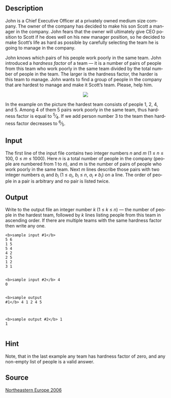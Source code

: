 <h2>Description</h2><span lang="en-us"><p>John is a Chief Executive Officer at a privately owned medium size company. The owner of the company has decided to make his son Scott a manager in the company. John fears that the owner will ultimately give CEO position to Scott if he does well on his new manager position, so he decided to make Scott’s life as hard as possible by carefully selecting the team he is going to manage in the company.</p><p>John knows which pairs of his people work poorly in the same team. John introduced a <i>hardness factor</i> of a team — it is a number of pairs of people from this team who work poorly in the same team divided by the total number of people in the team. The larger is the hardness factor, the harder is this team to manage. John wants to find a group of people in the company that are hardest to manage and make it Scott’s team. Please, help him.</p><div align="center"><img src="images/3155_1.png"></div><p>In the example on the picture the hardest team consists of people 1, 2, 4, and 5. Among 4 of them 5 pairs work poorly in the same team, thus hardness factor is equal to <sup>5</sup>⁄<sub>4</sub>. If we add person number 3 to the team then hardness factor decreases to <sup>6</sup>⁄<sub>5</sub>.</p></span><h2>Input</h2><span lang="en-us"><p>The first line of the input file contains two integer numbers <i>n</i> and <i>m</i> (1 ≤ <i>n</i> ≤ 100, 0 ≤ <i>m</i> ≤ 1000). Here <i>n</i> is a total number of people in the company (people are numbered from 1 to <i>n</i>), and m is the number of pairs of people who work poorly in the same team. Next <i>m</i> lines describe those pairs with two integer numbers <i>a<sub>i</sub></i> and <i>b<sub>i</sub></i> (1 ≤ <i>a<sub>i</sub></i>, <i>b<sub>i</sub></i> ≤ <i>n</i>, <i>a<sub>i</sub></i> ≠ <i>b<sub>i</sub></i>) on a line. The order of people in a pair is arbitrary and no pair is listed twice.</p></span><h2>Output</h2><span lang="en-us"><p>Write to the output file an integer number <i>k</i> (1 ≤ <i>k</i> ≤ <i>n</i>) — the number of people in the hardest team, followed by <i>k</i> lines listing people from this team in ascending order. If there are multiple teams with the same hardness factor then write any one.</p></span><pre><code class="language-input1">&lt;b&gt;sample input #1&lt;/b&gt;
5 6
1 5
5 4
4 2
2 5
1 2
3 1

&lt;b&gt;sample input #2&lt;/b&gt;
4 0</code></pre><pre><code class="language-output1">&lt;b&gt;sample output #1&lt;/b&gt;
4
1
2
4
5

&lt;b&gt;sample output #2&lt;/b&gt;
1
1</code></pre><h2>Hint</h2><p>Note, that in the last example any team has hardness factor of zero, and any non-empty list of people is a valid answer.</p><h2>Source</h2><a href="searchproblem?field=source&amp;key=Northeastern+Europe+2006">Northeastern Europe 2006</a>